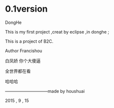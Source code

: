 # 0.1version
DongHe


This is my first project ,creat by eclipse ,in donghe ;

This is a project of B2C.

Author Francishou

 

白凤娇 你个大傻逼

全世界都在看


哈哈哈   

——————————made by houshuai

 2015 , 9 , 15
